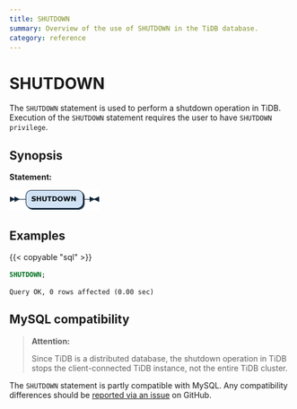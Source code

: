 ```yaml
---
title: SHUTDOWN
summary: Overview of the use of SHUTDOWN in the TiDB database.
category: reference
---
```


# SHUTDOWN

The `SHUTDOWN` statement is used to perform a shutdown operation in TiDB. Execution of the `SHUTDOWN` statement requires the user to have `SHUTDOWN privilege`.

## Synopsis

**Statement:**

![Statement](/media/sqlgram/ShutdownStmt.png)

## Examples

{{< copyable "sql" >}}

```sql
SHUTDOWN;
```

```
Query OK, 0 rows affected (0.00 sec)
```

## MySQL compatibility

> **Attention:**
>
> Since TiDB is a distributed database, the shutdown operation in TiDB stops the client-connected TiDB instance, not the entire TiDB cluster.

The `SHUTDOWN` statement is partly compatible with MySQL. Any compatibility differences should be [reported via an issue](/report-issue.md) on GitHub.
